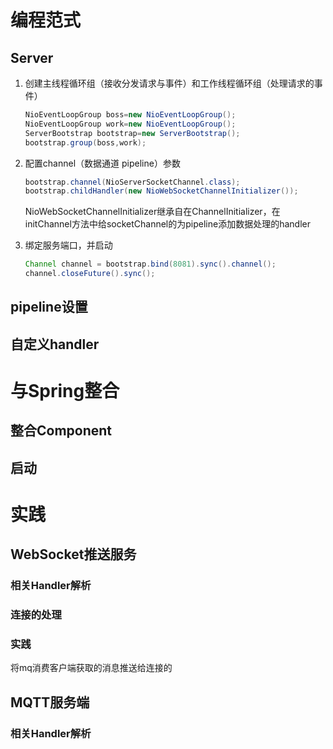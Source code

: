 # 编程范式

## Server

1. 创建主线程循环组（接收分发请求与事件）和工作线程循环组（处理请求的事件）

   ```java
   NioEventLoopGroup boss=new NioEventLoopGroup();
   NioEventLoopGroup work=new NioEventLoopGroup();
   ServerBootstrap bootstrap=new ServerBootstrap();
   bootstrap.group(boss,work);
   ```

2. 配置channel（数据通道 pipeline）参数

   ```java
   bootstrap.channel(NioServerSocketChannel.class);
   bootstrap.childHandler(new NioWebSocketChannelInitializer());
   ```

   NioWebSocketChannelInitializer继承自在ChannelInitializer，在initChannel方法中给socketChannel的为pipeline添加数据处理的handler

3. 绑定服务端口，并启动

   ```java
   Channel channel = bootstrap.bind(8081).sync().channel();
   channel.closeFuture().sync();
   ```

## pipeline设置



## 自定义handler



# 与Spring整合

## 整合Component

## 启动

# 实践

## WebSocket推送服务

### 相关Handler解析

### 连接的处理

### 实践

将mq消费客户端获取的消息推送给连接的

## MQTT服务端

### 相关Handler解析

